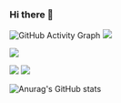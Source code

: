 ### Hi there 👋

<!--
**min-su08/min-su08** is a ✨ _special_ ✨ repository because its `README.md` (this file) appears on your GitHub profile.

Here are some ideas to get you started:

- 🔭 I’m currently working on ...
- 🌱 I’m currently learning ...
- 👯 I’m looking to collaborate on ...
- 🤔 I’m looking for help with ...
- 💬 Ask me about ...
- 📫 How to reach me: ...
- 😄 Pronouns: ...
- ⚡ Fun fact: ...
-->

<img src="https://github-readme-activity-graph.vercel.app/graph?username=min-su08&theme=high-contrast&height=230" alt="GitHub Activity Graph">
<span>
  <a href="https://www.instagram.com/m.in_su07/">
    <img src="https://img.shields.io/badge/Instagram-ff69b4?style=plastic&logo=Instagram&logoColor=white"/>
  </a>
</span>

<img src="https://img.shields.io/badge/android-34A853?style=flat&logo=android&logoColor=white"/></a>
<p>
  <img src="https://img.shields.io/badge/kotlin-7F52FF?style=for-the-badge&logo=kotlin&logoColor=white">  
  <img src="https://img.shields.io/badge/intellijidea-000000?style=for-the-badge&logo=intellijidea&logoColor=white">
</p>


![Anurag's GitHub stats](https://github-readme-stats.vercel.app/api?username=min-su08&show_icons=true&theme=dark)










